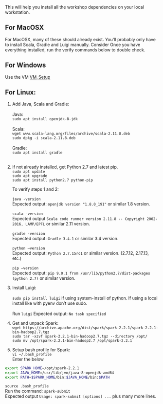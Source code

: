 This will help you install all the workshop dependencies on your local workstation.


## For MacOSX 
For MacOSX, many of these should already exist. You'll probably only have to install Scala, Gradle and Luigi manually. 
Consider 
Once you have everything installed, run the verify commands below to double check. 

## For Windows

Use the VM [VM_Setup](https://github.com/bfemiano/song_plays_workshop_tutorial/blob/master/VM_Setup.md)

## For Linux:

1. Add Java, Scala and Gradle:</br></br>
    Java: </br>
    `sudo apt install openjdk-8-jdk` </br></br>
    Scala: </br>
    `wget www.scala-lang.org/files/archive/scala-2.11.8.deb` </br>
    `sudo dpkg -i scala-2.11.8.deb` </br></br>
    Gradle: </br>
    `sudo apt install gradle` </br></br>
2. If not already installed, get Python 2.7 and latest pip. </br>
    `sudo apt update` </br>
    `sudo apt upgrade` </br>
    `sudo apt install python2.7 python-pip` </br>

    To verify steps 1 and 2:</br></br>
    `java -version`</br>
    Expected output: `openjdk version "1.8.0_191"` or similar 1.8 version.</br> </br>
    `scala -version`</br>
    Expected output `Scala code runner version 2.11.8 -- Copyright 2002-2016, LAMP/EPFL` or similar 2.11 version.</br></br> 
    `gradle -version`</br>
    Expected output: `Gradle 3.4.1` or similar 3.4 version.</br></br> 
    `python —version`</br>
    Expected output: `Python 2.7.15rc1` or similar version. (2.7.12, 2.17.13, etc.)</br></br>
    `pip —version`</br>
    Expected output: `pip 9.0.1 from /usr/lib/python2.7/dist-packages (python 2.7)` or similar version.</br> 
    
    
3. Install Luigi:</br>   
`sudo pip install luigi` if using system-install of python. If using a local install like with pyenv don’t use sudo.</br>  
Run `luigi`
Expected output: `No task specified`

3. Get and unpack Spark:</br> 
`wget https://archive.apache.org/dist/spark/spark-2.2.1/spark-2.2.1-bin-hadoop2.7.tgz`</br> 
`sudo tar -xzvf spark-2.2.1-bin-hadoop2.7.tgz --directory /opt/`</br> 
`sudo mv /opt/spark-2.2.1-bin-hadoop2.7 /opt/spark-2.2.1`</br> 

4. Setup bash profile for Spark:</br> 
`vi ~/.bash_profile`</br> 
Enter the below</br> 

```bash
export SPARK_HOME=/opt/spark-2.2.1
export JAVA_HOME=/usr/lib/jvm/java-8-openjdk-amd64
export PATH=$SPARK_HOME/bin:$JAVA_HOME/bin:$PATH
```

`source .bash_profile`</br> 
Run the command: `spark-submit`</br> 
Expected output `Usage: spark-submit [options] ...` plus many more lines. 